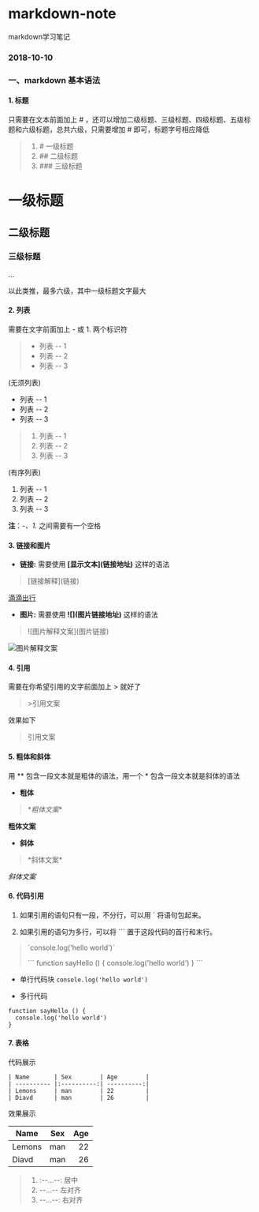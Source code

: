 # markdown-note
markdown学习笔记

### 2018-10-10

### 一、markdown 基本语法

#### 1. 标题

只需要在文本前面加上 # ，还可以增加二级标题、三级标题、四级标题、五级标题和六级标题，总共六级，只需要增加 # 即可，标题字号相应降低

>1. \#   一级标题
>2. \##  二级标题
>3. \### 三级标题

# 一级标题
## 二级标题
### 三级标题

...

以此类推，最多六级，其中一级标题文字最大

#### 2. 列表

需要在文字前面加上 - 或 1. 两个标识符

>- 列表 -- 1
>- 列表 -- 2
>- 列表 -- 3

(无须列表)

- 列表 -- 1
- 列表 -- 2
- 列表 -- 3

>1. 列表 -- 1
>2. 列表 -- 2
>3. 列表 -- 3

(有序列表)

1. 列表 -- 1
2. 列表 -- 2
3. 列表 -- 3

**注**：*-、1.* 之间需要有一个空格

#### 3. 链接和图片

- **链接:**
需要使用 **\[显示文本](链接地址)** 这样的语法

>\[链接解释](链接)

[滴滴出行](https://www.didiglobal.com/)

- **图片:**
需要使用 **\!\[](图片链接地址)** 这样的语法

>\!\[图片解释文案](图片链接)

![图片解释文案](http://upload-images.jianshu.io/upload_images/259-0ad0d0bfc1c608b6.jpg?imageMogr2/auto-orient/strip%7CimageView2/2/w/1240)

#### 4. 引用

需要在你希望引用的文字前面加上 > 就好了

>\>引用文案

效果如下
>引用文案

#### 5. 粗体和斜体

用 ** 包含一段文本就是粗体的语法，用一个 * 包含一段文本就是斜体的语法

- **粗体**
>\**粗体文案**

**粗体文案**

- **斜体**
>\*斜体文案*

*斜体文案*

#### 6. 代码引用

1. 如果引用的语句只有一段，不分行，可以用 \` 将语句包起来。

2. 如果引用的语句为多行，可以将 \`\`\` 置于这段代码的首行和末行。

>\`console.log('hello world')\`
>
>\`\`\`
>function sayHello () {
>  console.log('hello world')
>}
>\`\`\`

- 单行代码块
`console.log('hello world')`

- 多行代码
```
function sayHello () {
  console.log('hello world')
}
```

#### 7. 表格

代码展示
```
| Name       | Sex        | Age        |
| ---------- |:----------:| ----------:|
| Lemons     | man        | 22         |
| Diavd      | man        | 26         |
```
效果展示

| Name       | Sex        | Age        |
| ---------- |:----------:| ----------:|
| Lemons     | man        | 22         |
| Diavd      | man        | 26         |

>1. :--...--: 居中
>2. --...-- 左对齐
>3. --...--: 右对齐
